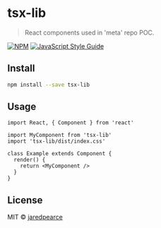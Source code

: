 # tsx-lib

> React components used in &#x27;meta&#x27; repo POC.

[![NPM](https://img.shields.io/npm/v/tsx-lib.svg)](https://www.npmjs.com/package/tsx-lib) [![JavaScript Style Guide](https://img.shields.io/badge/code_style-standard-brightgreen.svg)](https://standardjs.com)

## Install

```bash
npm install --save tsx-lib
```

## Usage

```tsx
import React, { Component } from 'react'

import MyComponent from 'tsx-lib'
import 'tsx-lib/dist/index.css'

class Example extends Component {
  render() {
    return <MyComponent />
  }
}
```

## License

MIT © [jaredpearce](https://github.com/jaredpearce)
